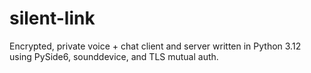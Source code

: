 # silent-link
Encrypted, private voice + chat client and server written in Python 3.12 using PySide6, sounddevice, and TLS mutual auth.
